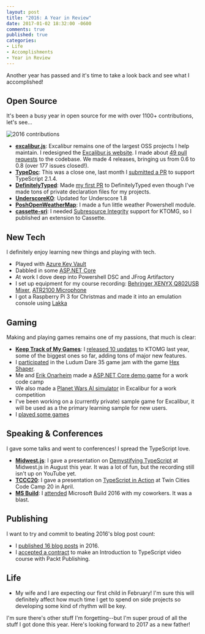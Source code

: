 ```yaml
---
layout: post
title: "2016: A Year in Review"
date: 2017-01-02 18:32:00 -0600
comments: true
published: true
categories:
- Life
- Accomplishments
- Year in Review
---
```


Another year has passed and it's time to take a look back and see what I accomplished!

## Open Source

It's been a busy year in open source for me with over 1100+ contributions, let's see...

![2016 contributions](https://cloud.githubusercontent.com/assets/563819/21598070/22a0d308-d11b-11e6-8c8a-2eeef49ae568.png)

- [**excalibur.js**](https://github.com/excaliburjs/Excalibur): Excalibur remains one of the largest OSS projects I help maintain. I redesigned the [Excalibur.js website](http://excaliburjs.com). I made
about [49 pull requests](https://github.com/excaliburjs/Excalibur/pulls?page=2&q=is%3Apr+is%3Aclosed+author%3Akamranayub)
to the codebase. We made 4 releases, bringing us from 0.6 to 0.8 (over 177 issues closed!).
- [**TypeDoc**](https://github.com/TypeStrong/typedoc): This was a close one, last month I [submitted a PR](https://github.com/TypeStrong/typedoc/pull/365) to support TypeScript 2.1.4.
- [**DefinitelyTyped**](https://github.com/DefinitelyTyped/DefinitelyTyped/): Made [my first PR](https://github.com/DefinitelyTyped/DefinitelyTyped/pull/13169) to DefinitelyTyped even though I've made tons of private declaration files for my projects.
- [**UnderscoreKO**](https://github.com/kamranayub/UnderscoreKO): Updated for Underscore 1.8
- [**PoshOpenWeatherMap**](https://github.com/kamranayub/posh-openweathermap): I made a fun little weather Powershell module.
- [**cassette-sri**](https://github.com/kamranayub/cassette-sri): I needed [Subresource Integrity](https://developer.mozilla.org/en-US/docs/Web/Security/Subresource_Integrity) support for KTOMG, so I published an extension to Cassette.

## New Tech

I definitely enjoy learning new things and playing with tech.

- Played with [Azure Key Vault](http://kamranicus.com/blog/2016/02/24/azure-key-vault-config-encryption-azure/)
- Dabbled in some [ASP.NET Core](https://github.com/eonarheim/aspnet-core-demogame)
- At work I dove deep into Powershell DSC and JFrog Artifactory
- I set up equipment for my course recording: [Behringer XENYX Q802USB Mixer](https://www.amazon.com/gp/product/B008O517IC), [ATR2100 Microphone](https://www.amazon.com/Audio-Technica-ATR2100-USB-Cardioid-Dynamic-Microphone/dp/B004QJOZS4)
- I got a Raspberry Pi 3 for Christmas and made it into an emulation console using [Lakka](http://lakka.tv)

## Gaming

Making and playing games remains one of my passions, that much is clear:

- [**Keep Track of My Games**](http://ktomg.com): I [released 10 updates](http://blog.keeptrackofmygames.com/tagged/updates) to KTOMG last year, some of the biggest ones so far, adding tons of major new features.
- I [participated](http://kamranicus.com/blog/2016/05/08/ludum-dare-35-game-jam/) in the Ludum Dare 35 game jam with the game [Hex Shaper](http://excaliburjs.com/ludum-35/).
- Me and [Erik Onarheim](http://erikonarheim.com) made a [ASP.NET Core demo game](http://kamranicus.com/blog/2016/07/31/aspnet-core-demo-game/) for a work code camp
- We also made a [Planet Wars AI simulator](http://kamranicus.com/blog/2016/01/25/planet-wars-ai-competition-excaliburjs-csharp/) in Excalibur for a work competition
- I've been working on a (currently private) sample game for Excalibur, it will be used as a the primary learning sample for new users.
- I [played some games](https://keeptrackofmygames.com/users/kamranicus/lists/Playing)

## Speaking & Conferences

I gave some talks and went to conferences! I spread the TypeScript love.

- [**Midwest.js**](http://midwestjs.com/): I gave a presentation on [Demystifying TypeScript](http://kamranicus.com/presentations/demystifying-typescript/#/) at Midwest.js in August this year. It was a lot of fun,
but the recording still isn't up on YouTube yet.
- [**TCCC20**](http://twincitiescodecamp.com): I gave a presentation on [TypeScript in Action](https://www.youtube.com/watch?v=eeh-FcC6Sew) at Twin Cities Code Camp 20 in April.
- [**MS Build**](http://build.microsoft.com): I [attended](http://kamranicus.com/blog/2016/03/11/attending-build-2016/) Microsoft Build 2016 with my coworkers. It was a blast.

## Publishing

I want to try and commit to beating 2016's blog post count:

- I [published 16 blog posts](http://kamranicus.com/blog/archives/) in 2016.
- I [accepted a contract](http://kamranicus.com/blog/2016/10/30/new-packt-publishing-typescript-course/) to make an Introduction to TypeScript video course with Packt Publishing.

## Life

- My wife and I are expecting our first child in February! I'm sure this will definitely affect how much time I get to spend on side projects so developing some kind of rhythm will be key.

I'm sure there's other stuff I'm forgetting--but I'm super proud of all the stuff I got done this year. Here's looking forward
to 2017 as a new father!
